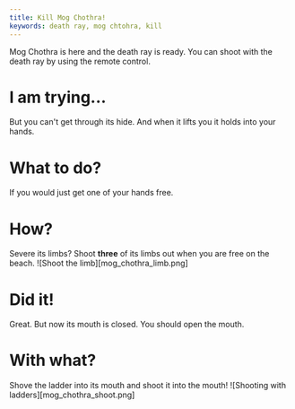 ```yaml
---
title: Kill Mog Chothra!
keywords: death ray, mog chtohra, kill
---
```


Mog Chothra is here and the death ray is ready. You can shoot with the death ray by using the remote control.

# I am trying...
But you can't get through its hide. And when it lifts you it holds into your hands.

# What to do?
If you would just get one of your hands free.

# How?
Severe its limbs? Shoot **three** of its limbs out when you are free on the beach.
![Shoot the limb][mog_chothra_limb.png]

# Did it!
Great. But now its mouth is closed. You should open the mouth.

# With what?
Shove the ladder into its mouth and shoot it into the mouth!
![Shooting with ladders][mog_chothra_shoot.png]
